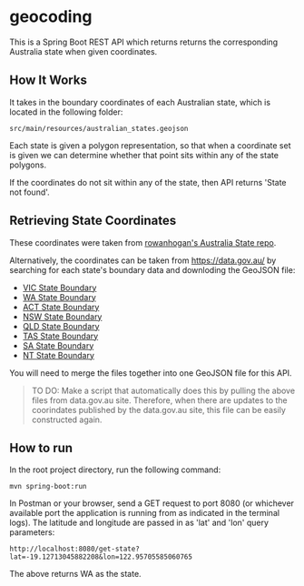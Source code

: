 # geocoding
This is a Spring Boot REST API which returns returns the corresponding Australia state when given coordinates.

## How It Works
It takes in the boundary coordinates of each Australian state, which is located in the following folder:
```
src/main/resources/australian_states.geojson
```
Each state is given a polygon representation, so that when a coordinate set is given we can determine whether that point sits within any of the state polygons.

If the coordinates do not sit within any of the state, then API returns 'State not found'.

## Retrieving State Coordinates
These coordinates were taken from [rowanhogan's Australia State repo](https://github.com/rowanhogan/australian-states).

Alternatively, the coordinates can be taken from https://data.gov.au/ by searching for each state's boundary data and downloding the GeoJSON file:
- [VIC State Boundary](https://data.gov.au/dataset/ds-dga-b90c2a19-d978-4e14-bb15-1114b46464fb/details?q=victoria%20state%20boundary)
- [WA State Boundary](https://data.gov.au/dataset/ds-dga-5c00d495-21ba-452d-ae46-1ad0ca05e41f/details?q=wa%20boundary)
- [ACT State Boundary](https://data.gov.au/dataset/ds-dga-83468f0c-313d-4354-9592-289554eb2dc9/details?q=ACT%20state%20boundary)
- [NSW State Boundary](https://data.gov.au/dataset/ds-dga-a1b278b1-59ef-4dea-8468-50eb09967f18/details?q=NSW%20state%20boundary)
- [QLD State Boundary](https://data.gov.au/dataset/ds-dga-2dbbec1a-99a2-4ee5-8806-53bc41d038a7/details?q=QLD%20state%20boundary)
- [TAS State Boundary](https://data.gov.au/dataset/ds-dga-cf2ebc53-1633-4c5c-b892-bfc3945d913b/details?q=TAS%20state%20boundary)
- [SA State Boundary](https://data.gov.au/dataset/ds-dga-8f996b8c-d939-4757-a231-3fec8cb8e929/details?q=SA%20state%20boundary)
- [NT State Boundary](https://data.gov.au/dataset/ds-dga-5162e11c-3259-4894-8b9e-f44540b6cb11/details?q=NT%20state%20boundary)

You will need to merge the files together into one GeoJSON file for this API.
> TO DO: Make a script that automatically does this by pulling the above files from data.gov.au site. Therefore, when there are updates to the coorindates published by the data.gov.au site, this file can be easily constructed again.


## How to run
In the root project directory, run the following command:
```
mvn spring-boot:run
```

In Postman or your browser, send a GET request to port 8080 (or whichever available port the application is running from as indicated in the terminal logs). The latitude and longitude are passed in as 'lat' and 'lon' query parameters:
```
http://localhost:8080/get-state?lat=-19.12713045882208&lon=122.95705585060765
```
The above returns WA as the state.


